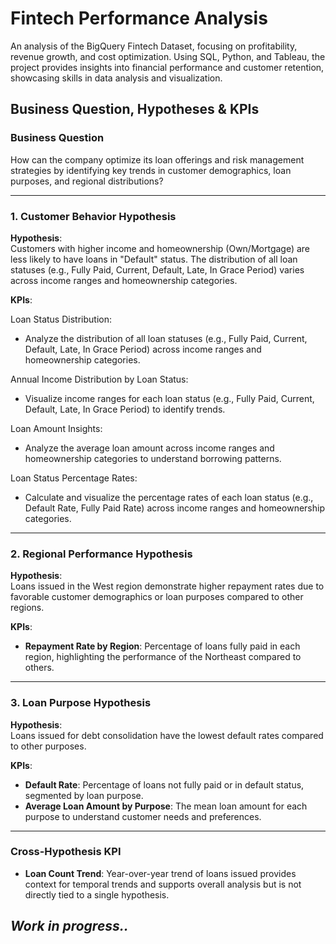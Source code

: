 # Fintech Performance Analysis
An analysis of the BigQuery Fintech Dataset, focusing on profitability, revenue growth, and cost optimization. Using SQL, Python, and Tableau, the project provides insights into financial performance and customer retention, showcasing skills in data analysis and visualization.


## Business Question, Hypotheses & KPIs

### **Business Question**
How can the company optimize its loan offerings and risk management strategies by identifying key trends in customer demographics, loan purposes, and regional distributions?

---

### **1. Customer Behavior Hypothesis**
**Hypothesis**:  
Customers with higher income and homeownership (Own/Mortgage) are less likely to have loans in "Default" status. The distribution of all loan statuses (e.g., Fully Paid, Current, Default, Late, In Grace Period) varies across income ranges and homeownership categories.

**KPIs**:  

Loan Status Distribution:
- Analyze the distribution of all loan statuses (e.g., Fully Paid, Current, Default, Late, In Grace Period) across income ranges and homeownership categories.

Annual Income Distribution by Loan Status:
- Visualize income ranges for each loan status (e.g., Fully Paid, Current, Default, Late, In Grace Period) to identify trends.

Loan Amount Insights:
- Analyze the average loan amount across income ranges and homeownership categories to understand borrowing patterns.

Loan Status Percentage Rates:
- Calculate and visualize the percentage rates of each loan status (e.g., Default Rate, Fully Paid Rate) across income ranges and homeownership categories.

---

### **2. Regional Performance Hypothesis**
**Hypothesis**:  
Loans issued in the West region demonstrate higher repayment rates due to favorable customer demographics or loan purposes compared to other regions.

**KPIs**:  
- **Repayment Rate by Region**: Percentage of loans fully paid in each region, highlighting the performance of the Northeast compared to others.

---

### **3. Loan Purpose Hypothesis**
**Hypothesis**:  
Loans issued for debt consolidation have the lowest default rates compared to other purposes.

**KPIs**:  
- **Default Rate**: Percentage of loans not fully paid or in default status, segmented by loan purpose.  
- **Average Loan Amount by Purpose**: The mean loan amount for each purpose to understand customer needs and preferences.

---

### **Cross-Hypothesis KPI**
- **Loan Count Trend**: Year-over-year trend of loans issued provides context for temporal trends and supports overall analysis but is not directly tied to a single hypothesis.



## *Work in progress..*
